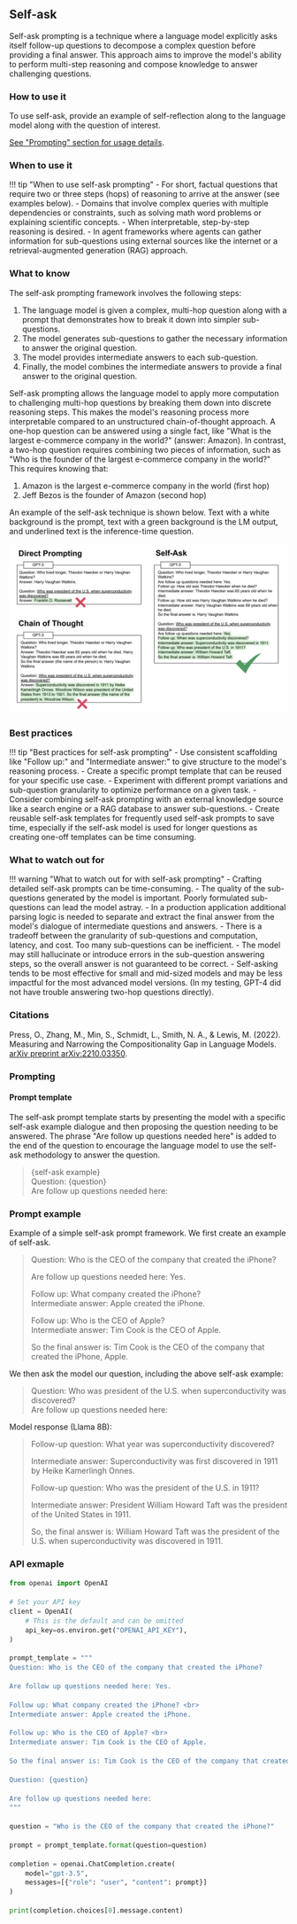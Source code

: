 ## Self-ask
Self-ask prompting is a technique where a language model explicitly asks itself follow-up questions to decompose a complex question before providing a final answer. This approach aims to improve the model's ability to perform multi-step reasoning and compose knowledge to answer challenging questions.

### How to use it
To use self-ask, provide an example of self-reflection along to the language model along with the question of interest.

[See "Prompting" section for usage details](#prompting).

### When to use it
!!! tip "When to use self-ask prompting"
    - For short, factual questions that require two or three steps (hops) of reasoning to arrive at the answer (see examples below).
    - Domains that involve complex queries with multiple dependencies or constraints, such as solving math word problems or explaining scientific concepts.
    - When interpretable, step-by-step reasoning is desired.
    - In agent frameworks where agents can gather information for sub-questions using external sources like the internet or a retrieval-augmented generation (RAG) approach.

### What to know
The self-ask prompting framework involves the following steps:

1. The language model is given a complex, multi-hop question along with a prompt that demonstrates how to break it down into simpler sub-questions.
2. The model generates sub-questions to gather the necessary information to answer the original question.
3. The model provides intermediate answers to each sub-question.
4. Finally, the model combines the intermediate answers to provide a final answer to the original question.

Self-ask prompting allows the language model to apply more computation to challenging multi-hop questions by breaking them down into discrete reasoning steps. This makes the model's reasoning process more interpretable compared to an unstructured chain-of-thought approach. A one-hop question can be answered using a single fact, like "What is the largest e-commerce company in the world?" (answer: Amazon). In contrast, a two-hop question requires combining two pieces of information, such as "Who is the founder of the largest e-commerce company in the world?" This requires knowing that:

1. Amazon is the largest e-commerce company in the world (first hop)
2. Jeff Bezos is the founder of Amazon (second hop)

An example of the self-ask technique is shown below. Text with a white background is the prompt, text with a green background is the LM output, and underlined text is the inference-time question.

![An image of self-ask prompting contrasted with plain vanilla prompting and chain of thought.](../../images/zero_shot/self-ask.png)

### Best practices
!!! tip "Best practices for self-ask prompting"
    - Use consistent scaffolding like "Follow up:" and "Intermediate answer:" to give structure to the model's reasoning process.
    - Create a specific prompt template that can be reused for your specific use case.
    - Experiment with different prompt variations and sub-question granularity to optimize performance on a given task.
    - Consider combining self-ask prompting with an external knowledge source like a search engine or a RAG database to answer sub-questions.
    - Create reusable self-ask templates for frequently used self-ask prompts to save time, especially if the self-ask model is used for longer questions as creating one-off templates can be time consuming.


### What to watch out for
!!! warning "What to watch out for with self-ask prompting"
    - Crafting detailed self-ask prompts can be time-consuming.
    - The quality of the sub-questions generated by the model is important. Poorly formulated sub-questions can lead the model astray.
    - In a production application additional parsing logic is needed to separate and extract the final answer from the model's dialogue of intermediate questions and answers. 
    - There is a tradeoff between the granularity of sub-questions and computation, latency, and cost. Too many sub-questions can be inefficient.
    - The model may still hallucinate or introduce errors in the sub-question answering steps, so the overall answer is not guaranteed to be correct.
    - Self-asking tends to be most effective for small and mid-sized models and may be less impactful for the most advanced model versions. (In my testing, GPT-4 did not have trouble answering two-hop questions directly).


### Citations
Press, O., Zhang, M., Min, S., Schmidt, L., Smith, N. A., & Lewis, M. (2022). Measuring and Narrowing the Compositionality Gap in Language Models. [arXiv preprint arXiv:2210.03350](https://arxiv.org/abs/2210.03350).

### Prompting
#### Prompt template
The self-ask prompt template starts by presenting the model with a specific self-ask example dialogue and then proposing the question needing to be answered. The phrase "Are follow up questions needed here" is added to the end of the question to encourage the language model to use the self-ask methodology to answer the question.

> {self-ask example} <br>
> Question: {question} <br>
> Are follow up questions needed here:

### Prompt example
Example of a simple self-ask prompt framework. We first create an example of self-ask.
> Question: Who is the CEO of the company that created the iPhone?
> 
> Are follow up questions needed here: Yes.
> 
> Follow up: What company created the iPhone? <br>
> Intermediate answer: Apple created the iPhone.
> 
> Follow up: Who is the CEO of Apple? <br>
> Intermediate answer: Tim Cook is the CEO of Apple.
> 
> So the final answer is: Tim Cook is the CEO of the company that created the iPhone, Apple.

We then ask the model our question, including the above self-ask example:
> Question: Who was president of the U.S. when superconductivity
was discovered? <br>
> Are follow up questions needed here:

Model response (Llama 8B):
> Follow-up question: What year was superconductivity discovered?
>
> Intermediate answer: Superconductivity was first discovered in 1911 by Heike Kamerlingh Onnes.
>
> Follow-up question: Who was the president of the U.S. in 1911?
>
> Intermediate answer: President William Howard Taft was the president of the United States in 1911.
>
> So, the final answer is: William Howard Taft was the president of the U.S. when superconductivity was discovered in 1911.

### API exmaple
```python
from openai import OpenAI

# Set your API key
client = OpenAI(
    # This is the default and can be omitted
    api_key=os.environ.get("OPENAI_API_KEY"),
)

prompt_template = """
Question: Who is the CEO of the company that created the iPhone?

Are follow up questions needed here: Yes.

Follow up: What company created the iPhone? <br>
Intermediate answer: Apple created the iPhone.

Follow up: Who is the CEO of Apple? <br>
Intermediate answer: Tim Cook is the CEO of Apple.

So the final answer is: Tim Cook is the CEO of the company that created the iPhone, Apple.

Question: {question}

Are follow up questions needed here:
"""

question = "Who is the CEO of the company that created the iPhone?"

prompt = prompt_template.format(question=question)

completion = openai.ChatCompletion.create(
    model="gpt-3.5",
    messages=[{"role": "user", "content": prompt}]
)

print(completion.choices[0].message.content)
```